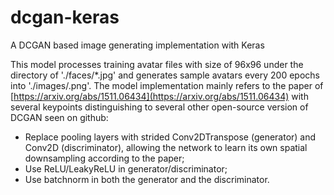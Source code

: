 # dcgan-keras
A DCGAN based image generating implementation with Keras

This model processes training avatar files with size of 96x96 under the directory of './faces/*.jpg' and generates sample avatars every 200 epochs into './images/<epochs-number>.png'. The model implementation mainly refers to the paper of [https://arxiv.org/abs/1511.06434](https://arxiv.org/abs/1511.06434) with several keypoints distinguishing to several other open-source version of DCGAN seen on github:
* Replace pooling layers with strided Conv2DTranspose (generator) and Conv2D (discriminator), allowing the network to learn its own spatial downsampling according to the paper;
* Use ReLU/LeakyReLU in generator/discriminator;
* Use batchnorm in both the generator and the discriminator.

